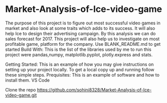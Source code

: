 # Market-Analysis-of-Ice-video-game
The purpose of this project is to figure out most successful video games in market and also look at some traits which adds to its success. It will also help Ice to design their advertising campaign. By this analysis we can do sales forecast for 2017. This project will also help us to investigate on most profitable game, platform for the company.
Use BLANK_README.md to get started
Build With: This is the list of the libraries used by me to run this project were pandas,numpy, matplotlib.pyplot, plotly.express and stats.

Getting Started:
This is an example of how you may give instructions on setting up your project locally. To get a local copy up and running follow these simple steps.
Prequisites: This is an example of software and how to install them. VS Code

Clone the repo https://github.com/sohini8328/Market-Analysis-of-Ice-video-game.git
